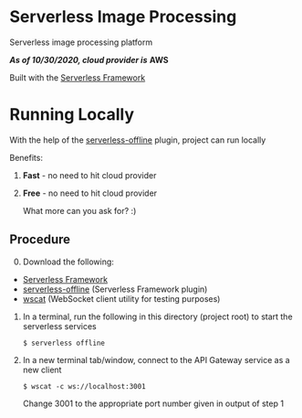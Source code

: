 # Serverless Image Processing

Serverless image processing platform

***As of 10/30/2020, cloud provider is*** **AWS**

Built with the [Serverless Framework](https://www.serverless.com/)

# Running Locally

With the help of the [serverless-offline](https://www.serverless.com/plugins/serverless-offline) plugin, project can run locally

Benefits:

1. **Fast** - no need to hit cloud provider

2. **Free** - no need to hit cloud provider

    What more can you ask for? :)

## Procedure

0. Download the following:

- [Serverless Framework](https://www.serverless.com/open-source/)
- [serverless-offline](https://www.serverless.com/plugins/serverless-offline) (Serverless Framework plugin)
- [wscat](https://www.npmjs.com/package/wscat) (WebSocket client utility for testing purposes)

1. In a terminal, run the following in this directory (project root) to start the serverless services

    ```
    $ serverless offline
    ```

2. In a new terminal tab/window, connect to the API Gateway service as a new client

    ```
    $ wscat -c ws://localhost:3001
    ```

    Change 3001 to the appropriate port number given in output of step 1
